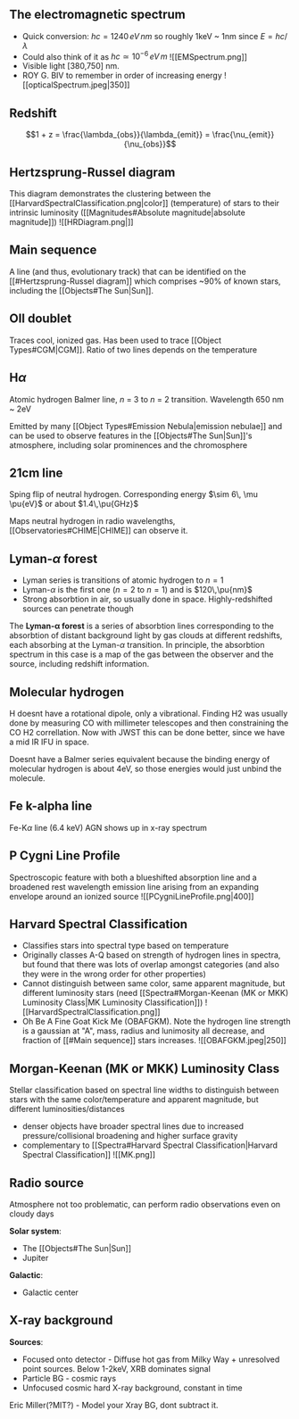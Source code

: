 
## The electromagnetic spectrum
- Quick conversion: $hc = 1240\,eV\,nm$ so roughly 1keV ~ 1nm since $E=hc/\lambda$
- Could also think of it as $hc \simeq 10^{-6}\,eV\,m$
 ![[EMSpectrum.png]]
 - Visible light [380,750] nm. 
 - ROY G. BIV to remember in order of increasing energy
![[opticalSpectrum.jpeg|350]]


## Redshift
$$1 + z = \frac{\lambda_{obs}}{\lambda_{emit}} = \frac{\nu_{emit}}{\nu_{obs}}$$

## Hertzsprung-Russel diagram
This diagram demonstrates the clustering between the [[HarvardSpectralClassification.png|color]] (temperature) of stars to their intrinsic luminosity ([[Magnitudes#Absolute magnitude|absolute magnitude]])
![[HRDiagram.png|]]


## Main sequence
A line (and thus, evolutionary track) that can be identified on the [[#Hertzsprung-Russel diagram]] which comprises ~90% of known stars, including the [[Objects#The Sun|Sun]]. 


## OII doublet
Traces cool, ionized gas. Has been used to trace [[Object Types#CGM|CGM]]. Ratio of two lines depends on the temperature


## H$\alpha$
Atomic hydrogen Balmer line, _n_ = 3 to _n_ = 2 transition. Wavelength 650 nm ~ 2eV

Emitted by many [[Object Types#Emission Nebula|emission nebulae]] and can be used to observe features in the [[Objects#The Sun|Sun]]'s atmosphere, including solar prominences and the chromosphere


## 21cm line
Sping flip of neutral hydrogen. Corresponding energy $\sim 6\, \mu \pu{eV}$ or about $1.4\,\pu{GHz}$

Maps neutral hydrogen in radio wavelengths, [[Observatories#CHIME|CHIME]] can observe it.


## Lyman-$\alpha$ forest
- Lyman series is transitions of atomic hydrogen to $n=1$ 
- Lyman-$\alpha$ is the first one ($n=2$ to $n=1$) and is $120\,\pu{nm}$
- Strong absorbtion in air, so usually done in space. Highly-redshifted sources can penetrate though

The **Lyman-$\mathbf{\alpha}$ forest** is a series of absorbtion lines corresponding to the absorbtion of distant background light by gas clouds at different redshifts, each absorbing at the Lyman-$\alpha$ transition. In principle, the absorbtion spectrum in this case is a map of the gas between the observer and the source, including redshift information.


## Molecular hydrogen
H doesnt have a rotational dipole, only a vibrational. Finding H2 was usually done by measuring CO with millimeter telescopes and then constraining the CO H2 correllation. Now with JWST this can be done better, since we have a mid IR IFU in space.

Doesnt have a Balmer series equivalent because the binding energy of molecular hydrogen is about 4eV, so those energies would just unbind the molecule.


## Fe k-alpha line
Fe-K$\alpha$ line (6.4 keV) AGN shows up in x-ray spectrum


## P Cygni Line Profile
Spectroscopic feature with both a blueshifted absorption line and a broadened rest wavelength emission line arising from an expanding envelope around an ionized source
![[PCygniLineProfile.png|400]]


## Harvard Spectral Classification
- Classifies stars into spectral type based on temperature 
- Originally classes A-Q based on strength of hydrogen lines in spectra, but found that there was lots of overlap amongst categories (and also they were in the wrong order for other properties)
- Cannot distinguish between same color, same apparent magnitude, but different luminosity stars (need [[Spectra#Morgan-Keenan (MK or MKK) Luminosity Class|MK Luminosity Classification]])
![[HarvardSpectralClassification.png]]
- Oh Be A Fine Goat Kick Me (OBAFGKM). Note the hydrogen line strength is a gaussian at "A", mass, radius and lunimosity all decrease, and fraction of [[#Main sequence]] stars increases. 
 ![[OBAFGKM.jpeg|250]]


## Morgan-Keenan (MK or MKK) Luminosity Class
Stellar classification based on spectral line widths to distinguish between stars with the same color/temperature and apparent magnitude, but different luminosities/distances
- denser objects have broader spectral lines due to increased pressure/collisional broadening and higher surface gravity
- complementary to [[Spectra#Harvard Spectral Classification|Harvard Spectral Classification]]
![[MK.png]]


## Radio source
Atmosphere not too problematic, can perform radio observations even on cloudy days

**Solar system**:
- The [[Objects#The Sun|Sun]] 
- Jupiter 

**Galactic**:
- Galactic center


## X-ray background
**Sources**:
- Focused onto detector - Diffuse hot gas from Milky Way + unresolved point sources. Below 1-2keV, XRB dominates signal
- Particle BG - cosmic rays
- Unfocused cosmic hard X-ray background, constant in time

Eric Miller(?MIT?) - Model your Xray BG, dont subtract it.
